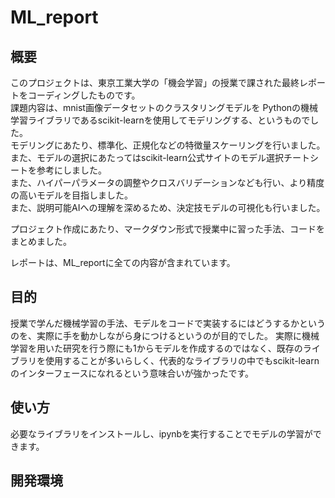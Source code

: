 # ML_report

## 概要
このプロジェクトは、東京工業大学の「機会学習」の授業で課された最終レポートをコーディングしたものです。  
課題内容は、mnist画像データセットのクラスタリングモデルを Pythonの機械学習ライブラリであるscikit-learnを使用してモデリングする、というものでした。  
モデリングにあたり、標準化、正規化などの特徴量スケーリングを行いました。  
また、モデルの選択にあたってはscikit-learn公式サイトのモデル選択チートシートを参考にしました。  
また、ハイパーパラメータの調整やクロスバリデーションなども行い、より精度の高いモデルを目指しました。  
また、説明可能AIへの理解を深めるため、決定技モデルの可視化も行いました。  

プロジェクト作成にあたり、マークダウン形式で授業中に習った手法、コードをまとめました。  

レポートは、ML_reportに全ての内容が含まれています。  

## 目的
授業で学んだ機械学習の手法、モデルをコードで実装するにはどうするかというのを、実際に手を動かしながら身につけるというのが目的でした。 
実際に機械学習を用いた研究を行う際にも1からモデルを作成するのではなく、既存のライブラリを使用することが多いらしく、代表的なライブラリの中でもscikit-learnのインターフェースになれるという意味合いが強かったです。  

## 使い方
必要なライブラリをインストールし、ipynbを実行することでモデルの学習ができます。  

## 開発環境



